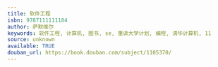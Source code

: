 ```yaml
---
title: 软件工程
isbn: 9787111111184
author: 萨默维尔
keywords: 软件工程, 计算机, 图书, se, 重读大学计划, 编程, 清华计算机, 11
source: unknown
available: TRUE
douban_url: https://book.douban.com/subject/1105370/
---
```

